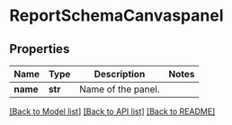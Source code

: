 # ReportSchemaCanvaspanel

## Properties
Name | Type | Description | Notes
------------ | ------------- | ------------- | -------------
**name** | **str** | Name of the panel. | 

[[Back to Model list]](../README.md#documentation-for-models) [[Back to API list]](../README.md#documentation-for-api-endpoints) [[Back to README]](../README.md)


